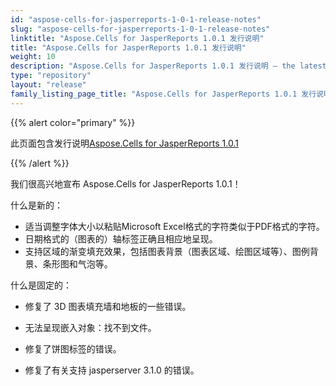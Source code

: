 ```yaml
---
id: "aspose-cells-for-jasperreports-1-0-1-release-notes"
slug: "aspose-cells-for-jasperreports-1-0-1-release-notes"
linktitle: "Aspose.Cells for JasperReports 1.0.1 发行说明"
title: "Aspose.Cells for JasperReports 1.0.1 发行说明"
weight: 10
description: "Aspose.Cells for JasperReports 1.0.1 发行说明 – the latest updates and fixes."
type: "repository"
layout: "release"
family_listing_page_title: "Aspose.Cells for JasperReports 1.0.1 发行说明"
---
```

{{% alert color="primary" %}}

此页面包含发行说明[Aspose.Cells for JasperReports 1.0.1](https://releases.aspose.com/cells/jasperreports/new-releases/aspose.cells-for-jasperreports-1.0.1/)

{{% /alert %}}

我们很高兴地宣布 Aspose.Cells for JasperReports 1.0.1！

什么是新的：

- 适当调整字体大小以粘贴Microsoft Excel格式的字符类似于PDF格式的字符。
- 日期格式的（图表的）轴标签正确且相应地呈现。
- 支持区域的渐变填充效果，包括图表背景（图表区域、绘图区域等）、图例背景、条形图和气泡等。

什么是固定的：

- 修复了 3D 图表填充墙和地板的一些错误。
- 无法呈现嵌入对象：找不到文件。

- 修复了饼图标签的错误。

- 修复了有关支持 jasperserver 3.1.0 的错误。
